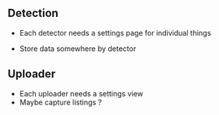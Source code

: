 


## Detection

* Each detector needs a settings page for individual things

* Store data somewhere by detector


## Uploader

* Each uploader needs a settings view 
* Maybe capture listings ?


